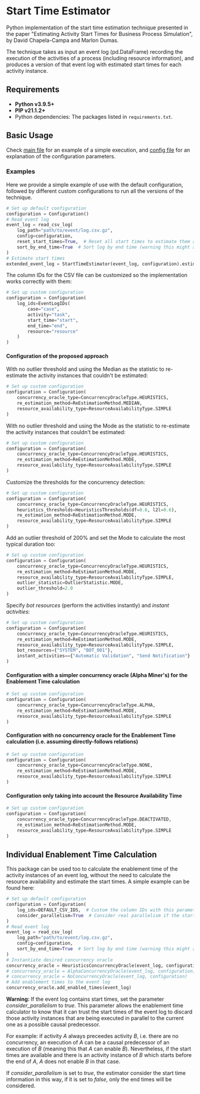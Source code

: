 # Start Time Estimator

Python implementation of the start time estimation technique presented in the paper "Estimating Activity Start Times for Business Process Simulation", by David Chapela-Campa and Marlon Dumas.

The technique takes as input an event log (pd.DataFrame) recording the execution of the activities of a process (including resource information), and produces a version of that event log with estimated start times for each activity instance.

## Requirements

- **Python v3.9.5+**
- **PIP v21.1.2+**
- Python dependencies: The packages listed in `requirements.txt`.

## Basic Usage

Check [main file](https://github.com/AutomatedProcessImprovement/start-time-estimator/blob/main/processing/main.py) for an example of a simple execution, and [config file](https://github.com/AutomatedProcessImprovement/start-time-estimator/blob/main/src/estimate_start_times/config.py) for an explanation of the configuration parameters.

### Examples

Here we provide a simple example of use with the default configuration, followed by different custom configurations to run all the versions of the technique.

```python
# Set up default configuration
configuration = Configuration()
# Read event log
event_log = read_csv_log(
    log_path="path/to/event/log.csv.gz",
    config=configuration,
    reset_start_times=True,  # Reset all start times to estimate them all
    sort_by_end_time=True  # Sort log by end time (warning this might alter the order of the events sharing end time)
)
# Estimate start times
extended_event_log = StartTimeEstimator(event_log, configuration).estimate()
```

The column IDs for the CSV file can be customized so the implementation works correctly with them:

```python
# Set up custom configuration
configuration = Configuration(
    log_ids=EventLogIDs(
        case="case",
        activity="task",
        start_time="start",
        end_time="end",
        resource="resource"
    )
)
```

#### Configuration of the proposed approach

With no outlier threshold and using the Median as the statistic to re-estimate the activity instances that couldn't be estimated:

```python
# Set up custom configuration
configuration = Configuration(
    concurrency_oracle_type=ConcurrencyOracleType.HEURISTICS,
    re_estimation_method=ReEstimationMethod.MEDIAN,
    resource_availability_type=ResourceAvailabilityType.SIMPLE
)
```

With no outlier threshold and using the Mode as the statistic to re-estimate the activity instances that couldn't be estimated:

```python
# Set up custom configuration
configuration = Configuration(
    concurrency_oracle_type=ConcurrencyOracleType.HEURISTICS,
    re_estimation_method=ReEstimationMethod.MODE,
    resource_availability_type=ResourceAvailabilityType.SIMPLE
)
```

Customize the thresholds for the concurrency detection:

```python
# Set up custom configuration
configuration = Configuration(
    concurrency_oracle_type=ConcurrencyOracleType.HEURISTICS,
    heuristics_thresholds=HeuristicsThresholds(df=0.6, l2l=0.6),
    re_estimation_method=ReEstimationMethod.MODE,
    resource_availability_type=ResourceAvailabilityType.SIMPLE
)
```

Add an outlier threshold of 200% and set the Mode to calculate the most typical duration too:

```python
# Set up custom configuration
configuration = Configuration(
    concurrency_oracle_type=ConcurrencyOracleType.HEURISTICS,
    re_estimation_method=ReEstimationMethod.MODE,
    resource_availability_type=ResourceAvailabilityType.SIMPLE,
    outlier_statistic=OutlierStatistic.MODE,
    outlier_threshold=2.0
)
```

Specify *bot resources* (perform the activities instantly) and *instant activities*:

```python
# Set up custom configuration
configuration = Configuration(
    concurrency_oracle_type=ConcurrencyOracleType.HEURISTICS,
    re_estimation_method=ReEstimationMethod.MODE,
    resource_availability_type=ResourceAvailabilityType.SIMPLE,
    bot_resources={"SYSTEM", "BOT_001"},
    instant_activities=={"Automatic Validation", "Send Notification"}
)
```

#### Configuration with a simpler concurrency oracle (Alpha Miner's) for the Enablement Time calculation

```python
# Set up custom configuration
configuration = Configuration(
    concurrency_oracle_type=ConcurrencyOracleType.ALPHA,
    re_estimation_method=ReEstimationMethod.MODE,
    resource_availability_type=ResourceAvailabilityType.SIMPLE
)
```

#### Configuration with no concurrency oracle for the Enablement Time calculation (i.e. assuming directly-follows relations) 

```python
# Set up custom configuration
configuration = Configuration(
    concurrency_oracle_type=ConcurrencyOracleType.NONE,
    re_estimation_method=ReEstimationMethod.MODE,
    resource_availability_type=ResourceAvailabilityType.SIMPLE
)
```

#### Configuration only taking into account the Resource Availability Time 

```python
# Set up custom configuration
configuration = Configuration(
    concurrency_oracle_type=ConcurrencyOracleType.DEACTIVATED,
    re_estimation_method=ReEstimationMethod.MODE,
    resource_availability_type=ResourceAvailabilityType.SIMPLE
)
```

## Individual Enablement Time Calculation

This package can be used too to calculate the enablement time of the activity instances of an event log, without the need to calculate the resource availability and estimate the start times. A simple example can be found here:

```python
# Set up default configuration
configuration = Configuration(
    log_ids=DEFAULT_CSV_IDS,  # Custom the column IDs with this parameter
    consider_parallelism=True  # Consider real parallelism if the start times are available
)
# Read event log
event_log = read_csv_log(
    log_path="path/to/event/log.csv.gz",
    config=configuration,
    sort_by_end_time=True  # Sort log by end time (warning this might alter the order of the events sharing end time)
)
# Instantiate desired concurrency oracle
concurrency_oracle = HeuristicsConcurrencyOracle(event_log, configuration)
# concurrency_oracle = AlphaConcurrencyOracle(event_log, configuration)
# concurrency_oracle = NoConcurrencyOracle(event_log, configuration)
# Add enablement times to the event log
concurrency_oracle.add_enabled_times(event_log)
```

**Warning:** If the event log contains start times, set the parameter *consider_parallelism* to *true*. This parameter allows the enablement time calculator to know that it can trust the start times of the event log to discard those activity instances that are being executed in parallel to the current one as a possible causal predecessor. 

For example: if activity *A* always preceedes activity *B*, i.e. there are no concurrency, an execution of *A* can be a causal predecessor of an execution of *B* (meaning this that *A* can enable *B*). Nevertheless, if the start times are available and there is an activity instance of *B* which starts before the end of *A*, *A* does not enable *B* in that case.

If *consider_parallelism* is set to *true*, the estimator consider the start time information in this way, if it is set to *false*, only the end times will be considered.
